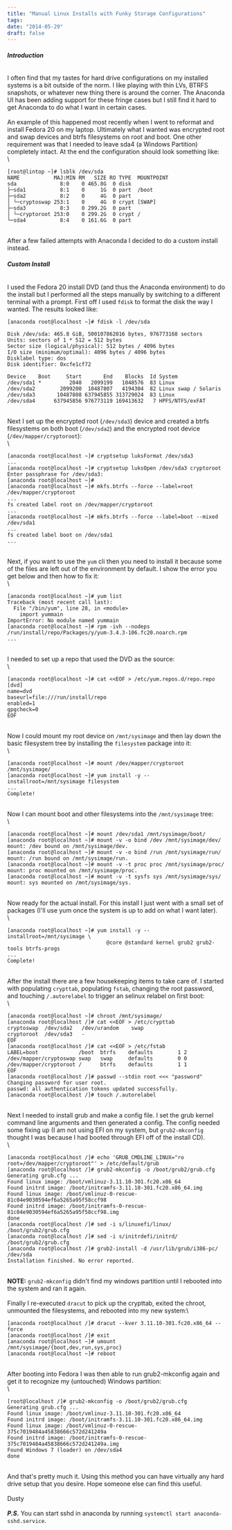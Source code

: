 ```yaml
---
title: "Manual Linux Installs with Funky Storage Configurations"
tags:
date: "2014-05-29"
draft: false
---
```


#### *Introduction*

\
I often find that my tastes for hard drive configurations on my
installed systems is a bit outside of the norm. I like playing with
thin LVs, BTRFS snapshots, or whatever new thing
there is around the corner. The Anaconda UI has been adding support for
these fringe cases but I still find it hard to get Anaconda to do what I
want in certain cases.\
\
An example of this happened most recently when I went to reformat and
install Fedora 20 on my laptop. Ultimately what I wanted was encrypted
root and swap devices and btrfs filesystems on root and boot. One other
requirement was that I needed to leave sda4 (a Windows Partition)
completely intact. At the end the configuration should look something
like:\
\

```nohighlight
[root@lintop ~]# lsblk /dev/sda
NAME           MAJ:MIN RM   SIZE RO TYPE  MOUNTPOINT
sda              8:0    0 465.8G  0 disk
├─sda1           8:1    0     1G  0 part  /boot
├─sda2           8:2    0     4G  0 part
│ └─cryptoswap 253:1    0     4G  0 crypt [SWAP]
├─sda3           8:3    0 299.2G  0 part
│ └─cryptoroot 253:0    0 299.2G  0 crypt /
└─sda4           8:4    0 161.6G  0 part
```

\
After a few failed attempts with Anaconda I decided to do a custom
install instead.

#### *Custom Install*

\
I used the Fedora 20 install DVD (and thus the Anaconda environment) to
do the install but I performed all the steps manually by switching to a
different terminal with a prompt. First off I used `fdisk` to format the
disk the way I wanted. The results looked like:

```nohighlight
[anaconda root@localhost ~]# fdisk -l /dev/sda

Disk /dev/sda: 465.8 GiB, 500107862016 bytes, 976773168 sectors
Units: sectors of 1 * 512 = 512 bytes
Sector size (logical/physical): 512 bytes / 4096 bytes
I/O size (minimum/optimal): 4096 bytes / 4096 bytes
Disklabel type: dos
Disk identifier: 0xcfe1cf72

Device    Boot     Start       End    Blocks  Id System
/dev/sda1 *         2048   2099199   1048576  83 Linux
/dev/sda2        2099200  10487807   4194304  82 Linux swap / Solaris
/dev/sda3       10487808 637945855 313729024  83 Linux
/dev/sda4      637945856 976773119 169413632   7 HPFS/NTFS/exFAT
```

\
Next I set up the encrypted root (`/dev/sda3`) device and created a
btrfs filesystems on both boot (`/dev/sda2`) and the encrypted root
device (`/dev/mapper/cryptoroot`):\
\

```nohighlight
[anaconda root@localhost ~]# cryptsetup luksFormat /dev/sda3
...
[anaconda root@localhost ~]# cryptsetup luksOpen /dev/sda3 cryptoroot
Enter passphrase for /dev/sda3:
[anaconda root@localhost ~]#
[anaconda root@localhost ~]# mkfs.btrfs --force --label=root /dev/mapper/cryptoroot
...
fs created label root on /dev/mapper/cryptoroot
...
[anaconda root@localhost ~]# mkfs.btrfs --force --label=boot --mixed /dev/sda1
...
fs created label boot on /dev/sda1
...
```

\
Next, if you want to use the `yum` cli then you need to install it
because some of the files are left out of the environment by default. I
show the error you get below and then how to fix it:\
\

```nohighlight
[anaconda root@localhost ~]# yum list
Traceback (most recent call last):
  File "/bin/yum", line 28, in <module>
    import yummain
ImportError: No module named yummain
[anaconda root@localhost ~]# rpm -ivh --nodeps /run/install/repo/Packages/y/yum-3.4.3-106.fc20.noarch.rpm
...
```

\
I needed to set up a repo that used the DVD as the source:\
\

```nohighlight
[anaconda root@localhost ~]# cat <<EOF > /etc/yum.repos.d/repo.repo
[dvd]
name=dvd
baseurl=file:///run/install/repo
enabled=1
gpgcheck=0
EOF
```

\
Now I could mount my root device on `/mnt/sysimage` and then lay down
the basic filesystem tree by installing the `filesystem` package into
it:\
\

```nohighlight
[anaconda root@localhost ~]# mount /dev/mapper/cryptoroot /mnt/sysimage/
[anaconda root@localhost ~]# yum install -y --installroot=/mnt/sysimage filesystem
...
Complete!
```

\
Now I can mount boot and other filesystems into the `/mnt/sysimage`
tree:\
\

```nohighlight
[anaconda root@localhost ~]# mount /dev/sda1 /mnt/sysimage/boot/
[anaconda root@localhost ~]# mount -v -o bind /dev /mnt/sysimage/dev/
mount: /dev bound on /mnt/sysimage/dev.
[anaconda root@localhost ~]# mount -v -o bind /run /mnt/sysimage/run/
mount: /run bound on /mnt/sysimage/run.
[anaconda root@localhost ~]# mount -v -t proc proc /mnt/sysimage/proc/
mount: proc mounted on /mnt/sysimage/proc.
[anaconda root@localhost ~]# mount -v -t sysfs sys /mnt/sysimage/sys/
mount: sys mounted on /mnt/sysimage/sys.
```

\
Now ready for the actual install. For this install I just went with a
small set of packages (I'll use yum once the system is up to add on what
I want later).\
\

```nohighlight
[anaconda root@localhost ~]# yum install -y --installroot=/mnt/sysimage \
                                @core @standard kernel grub2 grub2-tools btrfs-progs
...
Complete!
```

\
After the install there are a few housekeeping items to take care of. I
started with populating `crypttab`, populating `fstab`, changing the
root password, and touching `/.autorelabel` to trigger an selinux
relabel on first boot:\
\

```nohighlight
[anaconda root@localhost ~]# chroot /mnt/sysimage/
[anaconda root@localhost /]# cat <<EOF > /etc/crypttab
cryptoswap  /dev/sda2   /dev/urandom    swap
cryptoroot  /dev/sda3   -
EOF
[anaconda root@localhost /]# cat <<EOF > /etc/fstab
LABEL=boot             /boot  btrfs    defaults        1 2
/dev/mapper/cryptoswap swap   swap     defaults        0 0
/dev/mapper/cryptoroot /      btrfs    defaults        1 1
EOF
[anaconda root@localhost /]# passwd --stdin root <<< "password"
Changing password for user root.
passwd: all authentication tokens updated successfully.
[anaconda root@localhost /]# touch /.autorelabel
```

\
Next I needed to install grub and make a config file. I set the grub
kernel command line arguments and then generated a config. The config
needed some fixing up (I am not using EFI on my system, but
`grub2-mkconfig` thought I was because I had booted through EFI off of
the install CD).\
\

```nohighlight
[anaconda root@localhost /]# echo 'GRUB_CMDLINE_LINUX="ro root=/dev/mapper/cryptoroot"' > /etc/default/grub
[anaconda root@localhost /]# grub2-mkconfig -o /boot/grub2/grub.cfg 
Generating grub.cfg ...
Found linux image: /boot/vmlinuz-3.11.10-301.fc20.x86_64
Found initrd image: /boot/initramfs-3.11.10-301.fc20.x86_64.img
Found linux image: /boot/vmlinuz-0-rescue-81c04e9030594ef6a5265a95f58ccf98
Found initrd image: /boot/initramfs-0-rescue-81c04e9030594ef6a5265a95f58ccf98.img
done
[anaconda root@localhost /]# sed -i s/linuxefi/linux/ /boot/grub2/grub.cfg
[anaconda root@localhost /]# sed -i s/initrdefi/initrd/ /boot/grub2/grub.cfg
[anaconda root@localhost /]# grub2-install -d /usr/lib/grub/i386-pc/ /dev/sda
Installation finished. No error reported.
```

\
**NOTE:** `grub2-mkconfig` didn't find my windows partition until I
rebooted into the system and ran it again.\
\
Finally I re-executed `dracut` to pick up the crypttab, exited the
chroot, unmounted the filesystems, and rebooted into my new system:\

```nohighlight
[anaconda root@localhost /]# dracut --kver 3.11.10-301.fc20.x86_64 --force
[anaconda root@localhost /]# exit
[anaconda root@localhost ~]# umount /mnt/sysimage/{boot,dev,run,sys,proc}
[anaconda root@localhost ~]# reboot
```

\
After booting into Fedora I was then able to run grub2-mkconfig again
and get it to recognize my (untouched) Windows partition:\
\

```nohighlight
[root@localhost /]# grub2-mkconfig -o /boot/grub2/grub.cfg
Generating grub.cfg ...
Found linux image: /boot/vmlinuz-3.11.10-301.fc20.x86_64
Found initrd image: /boot/initramfs-3.11.10-301.fc20.x86_64.img
Found linux image: /boot/vmlinuz-0-rescue-375c7019484a45838666c572d241249a
Found initrd image: /boot/initramfs-0-rescue-375c7019484a45838666c572d241249a.img
Found Windows 7 (loader) on /dev/sda4
done
```

\
And that's pretty much it. Using this method you can have virtually any
hard drive setup that you desire. Hope someone else can find this
useful.\
\
Dusty\
\
***P.S.*** You can start sshd in anaconda by running
`systemctl start anaconda-sshd.service`.
